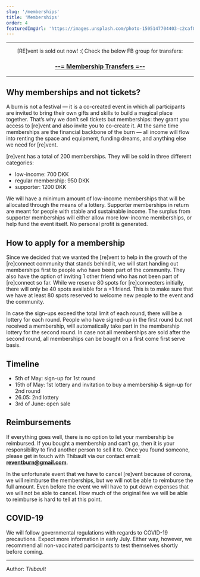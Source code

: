 ```yaml
---
slug: '/memberships'
title: 'Memberships'
order: 4
featuredImgUrl: 'https://images.unsplash.com/photo-1505147704403-c2caf85db293?ixid=MnwxMjA3fDB8MHxwaG90by1wYWdlfHx8fGVufDB8fHx8&ixlib=rb-1.2.1&auto=format&fit=crop&w=1948&q=80'
---
```


---

<p style="text-align: center;"> [RE]vent is sold out now! :( Check the below FB group for transfers:</p>

<a href="https://www.facebook.com/groups/840400883237015" target="_blank" rel="noreferrer"><h3 style="text-align: center;"> --= Membership Transfers =-- </h3></a>

---

## Why memberships and not tickets?

A burn is not a festival — it is a co-created event in which all participants are invited to bring their own gifts and skills to build a magical place together. That’s why we don’t sell tickets but memberships: they grant you access to [re]vent and also invite you to co-create it. At the same time memberships are the financial backbone of the burn — all income will flow into renting
the space and equipment, funding dreams, and anything else we need for [re]vent.

[re]vent has a total of 200 memberships. They will be sold in three different categories:

- low-income: 700 DKK
- regular membership: 950 DKK
- supporter: 1200 DKK

We will have a minimum amount of low-income memberships that will be allocated through the means of a lottery. Supporter memberships in return are meant for people with stable and sustainable income. The surplus from supporter memberships will either allow more low-income memberships, or help fund the event itself. No personal profit is generated.

## How to apply for a membership

Since we decided that we wanted the [re]vent to help in the growth of the [re]connect community that stands behind it, we will start handing out memberships first to people who have been part of the community. They also have the option of inviting 1 other friend who has not been part of [re]connect so far. While we reserve 80 spots for [re]connecters initially, there will only be 40 spots available for a +1 friend. This is to make sure that we have at least 80 spots reserved to welcome new people to the event and the community.

In case the sign-ups exceed the total limit of each round, there will be a lottery for each round. People who have signed-up in the first round but not received a membership, will automatically take part in the membership lottery for the second round. In case not all memberships are sold after the second round, all memberships can be bought on a first come first serve basis.

## Timeline

- 5th of May: sign-up for 1st round
- 15th of May: 1st lottery and invitation to buy a membership & sign-up for 2nd round
- 26.05: 2nd lottery
- 3rd of June: open sale

## Reimbursements

If everything goes well, there is no option to let your membership be reimbursed. If you bought a membership and can’t go, then it is your responsibility to find another person to sell it to. Once you found someone, please get in touch with Thibault via our contact email: **reventburn@gmail.com**.

In the unfortunate event that we have to cancel [re]vent because of corona, we will reimburse the memberships, but we will not be able to reimburse the full amount. Even before the event we will have to put down expenses that we will not be able to cancel. How much of the original fee we will be able to reimburse is hard to tell at this point.

## COVID-19

We will follow governmental regulations with regards to COVID-19 precautions. Expect more information in early July. Either way, however, we recommend all non-vaccinated participants to test themselves shortly before coming.

---

Author: _Thibault_
